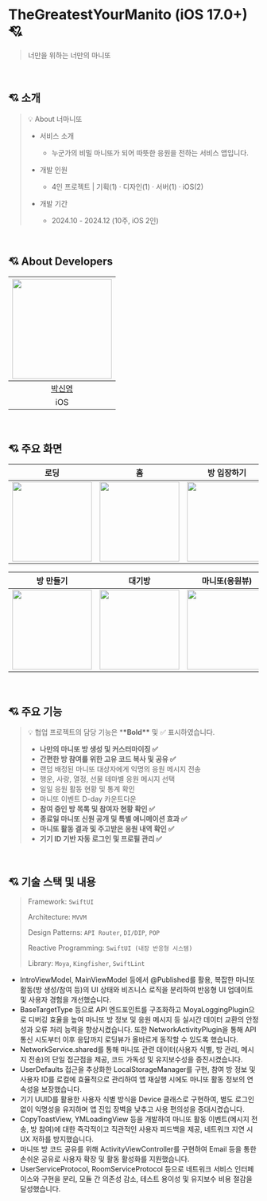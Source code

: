 # TheGreatestYourManito (iOS 17.0+) 💘

> 너만을 위하는 너만의 마니또

<br>

## 💘 소개

> 💡 About 너마니또
>
> - 서비스 소개
>   - 누군가의 비밀 마니또가 되어 따뜻한 응원을 전하는 서비스 앱입니다.
> - 개발 인원
>
>   - 4인 프로젝트 | 기획(1) · 디자인(1) · 서버(1) · iOS(2)
>
> - 개발 기간
>   - 2024.10 - 2024.12 (10주, iOS 2인)

<br>

## 💘 About Developers

<div align=left>

| <img width="200px" src="https://avatars.githubusercontent.com/u/114901417?v=4"/> |
| :------------------------------------------------------------------------------: |
|                     [박신영](https://github.com/ParkSY0919)                      |
|                               iOS                                |

</div>

<br>

## 💘 주요 화면
|   로딩   |   홈   |   방 입장하기   |
| :-------------: | :-------------: | :-------------: |
| <img src = "https://github.com/user-attachments/assets/97e1e4f5-1cc4-4f1e-be19-4198dc63ced1" width ="160">| <img src = "https://github.com/user-attachments/assets/2655f3a8-6caa-430a-9cf3-be3f8b6942e6" width ="160">| <img src = "https://github.com/user-attachments/assets/8eb60ef7-ed30-414b-8037-b98e30cc1a58" width ="160">|


|   방 만들기   |   대기방   |   마니또(응원뷰)   |
| :-------------: | :-------------: | :-------------: |
| <img src = "https://github.com/user-attachments/assets/4ef2da0c-04bf-4995-a4c7-2fc656cffcc5" width ="160">| <img src = "https://github.com/user-attachments/assets/ff49ffcc-5669-4c24-800c-d2beae72981f" width ="160">| <img src = "https://github.com/user-attachments/assets/5f73d7a2-c642-4fcf-9b20-b44c568b4ffe" width ="160">|

<br>

## 💘 주요 기능

> 💡 협업 프로젝트의 담당 기능은 \***\*Bold\*\*** 및 ✅ 표시하였습니다.
>
> - **나만의 마니또 방 생성 및 커스터마이징 ✅**
> - **간편한 방 참여를 위한 고유 코드 복사 및 공유 ✅**
> - 랜덤 배정된 마니또 대상자에게 익명의 응원 메시지 전송
> - 행운, 사랑, 열정, 선물 테마별 응원 메시지 선택
> - 일일 응원 활동 현황 및 통계 확인
> - 마니또 이벤트 D-day 카운트다운
> - **참여 중인 방 목록 및 참여자 현황 확인 ✅**
> - **종료일 마니또 신원 공개 및 특별 애니메이션 효과 ✅**
> - **마니또 활동 결과 및 주고받은 응원 내역 확인 ✅**
> - **기기 ID 기반 자동 로그인 및 프로필 관리 ✅**

<br>

## 💘 기술 스택 및 내용

> Framework: `SwiftUI`
>
> Architecture: `MVVM`
>
> Design Patterns: `API Router`, `DI/DIP`, `POP`
>
> Reactive Programming: `SwiftUI (내장 반응형 시스템)`
>
> Library: `Moya`, `Kingfisher`, `SwiftLint`

- IntroViewModel, MainViewModel 등에서 @Published를 활용, 복잡한 마니또 활동(방 생성/참여 등)의 UI 상태와 비즈니스 로직을 분리하여 반응형 UI 업데이트 및 사용자 경험을 개선했습니다.
- BaseTargetType 등으로 API 엔드포인트를 구조화하고 MoyaLoggingPlugin으로 디버깅 효율을 높여 마니또 방 정보 및 응원 메시지 등 실시간 데이터 교환의 안정성과 오류 처리 능력을 향상시켰습니다. 또한 NetworkActivityPlugin을 통해 API 통신 시도부터 이후 응답까지 로딩뷰가 올바르게 동작할 수 있도록 했습니다.
- NetworkService.shared를 통해 마니또 관련 데이터(사용자 식별, 방 관리, 메시지 전송)의 단일 접근점을 제공, 코드 가독성 및 유지보수성을 증진시켰습니다.
- UserDefaults 접근을 추상화한 LocalStorageManager를 구현, 참여 방 정보 및 사용자 ID를 로컬에 효율적으로 관리하여 앱 재실행 시에도 마니또 활동 정보의 연속성을 보장했습니다.
- 기기 UUID를 활용한 사용자 식별 방식을 Device 클래스로 구현하여, 별도 로그인 없이 익명성을 유지하며 앱 진입 장벽을 낮추고 사용 편의성을 증대시켰습니다.
- CopyToastView, YMLoadingView 등을 개발하여 마니또 활동 이벤트(메시지 전송, 방 참여)에 대한 즉각적이고 직관적인 사용자 피드백을 제공, 네트워크 지연 시 UX 저하를 방지했습니다.
- 마니또 방 코드 공유를 위해 ActivityViewController를 구현하여 Email 등을 통한 손쉬운 공유로 사용자 확장 및 활동 활성화를 지원했습니다.
- UserServiceProtocol, RoomServiceProtocol 등으로 네트워크 서비스 인터페이스와 구현을 분리, 모듈 간 의존성 감소, 테스트 용이성 및 유지보수 비용 절감을 달성했습니다.

<br>
